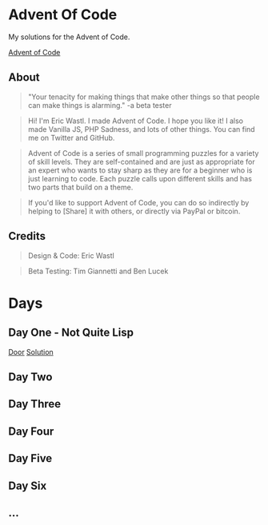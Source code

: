 # Advent Of Code #

My solutions for the Advent of Code. 

[Advent of Code](https://github.com/Tw1stedL0gic/advent-of-code.git)

## About ##

>"Your tenacity for making things that make other things so that people can make things is alarming." -a beta tester

>Hi! I'm Eric Wastl. I made Advent of Code. I hope you like it! I also made Vanilla JS, PHP Sadness, and lots of other things. You can find me on Twitter and GitHub.

>Advent of Code is a series of small programming puzzles for a variety of skill levels. They are self-contained and are just as appropriate for an expert who wants to stay sharp as they are for a beginner who is just learning to code. Each puzzle calls upon different skills and has two parts that build on a theme.

> If you'd like to support Advent of Code, you can do so indirectly by helping to [Share] it with others, or directly via PayPal or bitcoin.

## Credits ##

> Design & Code: Eric Wastl

> Beta Testing: Tim Giannetti and Ben Lucek

# Days #

## Day One - Not Quite Lisp ##
[Door](http://adventofcode.com/day/1)
[Solution](https://github.com/Tw1stedL0gic/advent-of-code/1)

## Day Two ##

## Day Three ##

## Day Four ##

## Day Five ##

## Day Six ##

## ... ##
